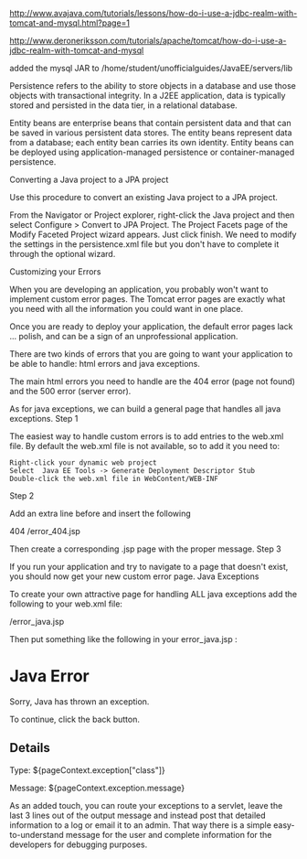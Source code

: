 http://www.avajava.com/tutorials/lessons/how-do-i-use-a-jdbc-realm-with-tomcat-and-mysql.html?page=1

http://www.deroneriksson.com/tutorials/apache/tomcat/how-do-i-use-a-jdbc-realm-with-tomcat-and-mysql

added the mysql JAR to /home/student/unofficialguides/JavaEE/servers/lib





Persistence refers to the ability to store objects in a database and use those objects with transactional integrity. In a J2EE application, data is typically stored and persisted in the data tier, in a relational database.

Entity beans are enterprise beans that contain persistent data and that can be saved in various persistent data stores. The entity beans represent data from a database; each entity bean carries its own identity. Entity beans can be deployed using application-managed persistence or container-managed persistence.

Converting a Java project to a JPA project

Use this procedure to convert an existing Java project to a JPA project.

From the Navigator or Project explorer, right-click the Java project and then select Configure > Convert to JPA Project.
The Project Facets page of the Modify Faceted Project wizard appears. Just click finish. We need to modify the settings in the persistence.xml file but you don't have to complete it through the optional wizard.



Customizing your Errors

When you are developing an application, you probably won't want to implement custom error pages. The Tomcat error pages are exactly what you need with all the information you could want in one place.

Once you are ready to deploy your application, the default error pages lack ... polish, and can be a sign of an unprofessional application.

There are two kinds of errors that you are going to want your application to be able to handle: html errors and java exceptions.

The main html errors you need to handle are the 404 error (page not found) and the 500 error (server error).

As for java exceptions, we can build a general page that handles all java exceptions.
Step 1

The easiest way to handle custom errors is to add entries to the web.xml file. By default the web.xml file is not available, so to add it you need to:

    Right-click your dynamic web project
    Select  Java EE Tools -> Generate Deployment Descriptor Stub
    Double-click the web.xml file in WebContent/WEB-INF

Step 2

Add an extra line before </web-app> and insert the following

<error-page>
    <error-code>404</error-code>
    <location>/error_404.jsp</location>
</error-page>

Then create a corresponding .jsp page with the proper message.
Step 3

If you run your application and try to navigate to a page that doesn't exist, you should now get your new custom error page.
Java Exceptions

To create your own attractive page for handling ALL java exceptions add the following to your web.xml file:

<error-page>
   <location>/error_java.jsp</location>
</error-page>

Then put something like the following in your error_java.jsp :

<h1>Java Error</h1>
<p>Sorry, Java has thrown an exception.</p>
<p>To continue, click the back button.</p>

<h2>Details</h2>
<p>Type: ${pageContext.exception["class"]}</p>
<p>Message: ${pageContext.exception.message}</p>

As an added touch, you can route your exceptions to a servlet, leave the last 3 lines out of the output message and instead post that detailed information to a log or email it to an admin. That way there is a simple easy-to-understand message for the user and complete information for the developers for debugging purposes.

